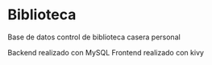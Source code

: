 # Biblioteca
Base de datos control de biblioteca casera personal

Backend realizado con MySQL
Frontend realizado con kivy
